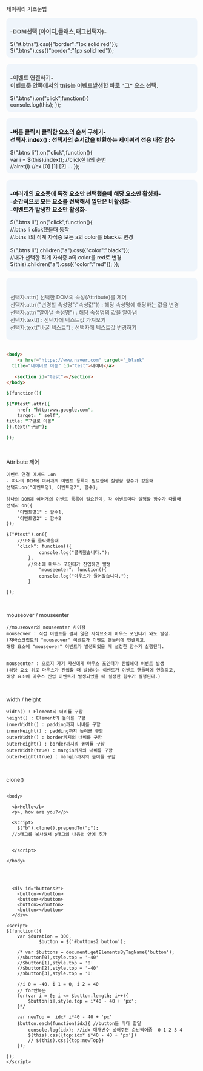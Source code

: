 제이쿼리 기초문법


<div style="font-size:14px;background:#EFF5FB;padding:10px;border-radius:10px">
<p style="font-size:15px;font-weight:bold;color:#585858">
-DOM선택 (아이디,클래스,태그선택자)-</p>
$("#.btns").css({"border":"1px solid red"});
<br>
$(".btns").css({"border":"1px solid red"});

</div>


<br>


<div style="font-size:14px;background:#EFF5FB;padding:10px;border-radius:10px">
<p style="font-size:15px;font-weight:bold;color:#585858">
-이벤트 연결하기-
<br>이벤트문 안쪽에서의 this는 이벤트발생한 바로 "그" 요소 선택.
</p>
$(".btns").on("click",function(){
	<br>
  console.log(this);
});
</div>


<br>


<div style="font-size:14px;background:#EFF5FB;padding:10px;border-radius:10px">
<p style="font-size:15px;font-weight:bold;">
-버튼 클릭시 클릭한 요소의 순서 구하기-
<br>선택자.index() : 선택자의 순서값을 반환하는 제이쿼리 전용 내장 함수
</p>
$(".btns li").on("click",function(){
<br>	var i = $(this).index(); //click한 li의 순번
<br>	//alret(i) //ex.[0] [1] [2] ...
});
</div>


<br>


<div style="font-size:14px;background:#EFF5FB;padding:10px;border-radius:10px">
<p style="font-size:15px;font-weight:bold;">
-여러개의 요소중에 특정 요소만 선택했을때 해당 요소만 활성화-
<br>-순간적으로 모든 요소를 선택해서 일단은 비활성화-
<br>-이벤트가 발생한 요소만 활성화-

</p>
$(".btns li").on("click",function(){
  <br>//.btns li click했을때 동작
	<br>//.btns li의 직계 자식중 모든 a의 color를 black로 변경
  <br>
	<br>$(".btns li").children("a").css({"color":"black"});
	<br>//내가 선택한 직계 자식중 a의 color를 red로 변경
	<br>$(this).children("a").css({"color":"red"});
});
</div>


<br>


<div style="font-size:14px;background:#EFF5FB;padding:10px;border-radius:10px">
<p style="font-size:14px;color:#585858">
<br>선택자.attr() 선택한 DOM의 속성(Attribute)를 제어
<br>선택자.attr({"변경할 속성명":"속성값"}) : 해당 속성명에 해당하는 값을 변경
<br>선택자.attr("알아낼 속성명") : 해당 속성명의 값을 알아냄
<br>선택자.text() : 선택자에 텍스트값 가져오기
<br>선택자.text("바꿀 텍스트") : 선택자에 텍스트값 변경하기
</p>
</div>
<br>


```html
<body>
	<a href="https://www.naver.com" target="_blank" 
  title="네이버로 이동" id="test">네이버</a>

   <section id="test"></section>
</body>
```




```J
$(function(){

$("#test".attr({
	href: "http:www.google.com",
	target: "_self",
title: "구글로 이동"
}).text("구글");

});
```


<br>


Attribute 제어


```jQery
이벤트 연결 메서드 .on
- 하나의 DOM에 여러개의 이벤트 등록이 필요한데 실행할 함수가 같을때 
선택자.on("이벤트명1, 이벤트명2", 함수);

하나의 DOM에 여러개의 이벤트 등록이 필요한데, 각 이벤트마다 실행할 함수가 다를때 
선택자 on({
	"이벤트명1" : 함수1,
	"이벤트명2" : 함수2
});

$("#test").on({
	//요소를 클릭했을때
	"click": function(){
			console.log("클릭했습니다.");
		},
		//요소에 마우스 포인터가 진입하면 발생
			"mouseenter": function(){
			console.log("마우스가 들어갔습니다.");
		}
	
});
```


<br>


mouseover / mouseenter
```jquery
//mouseover와 mouseenter 차이점
mouseover : 직접 이벤트를 걸지 않은 자식요소에 마우스 포인터가 와도 발생.
(자바스크립트의 "mouseover" 이벤트가 이벤트 핸들러에 연결되고, 
해당 요소에 "mouseover" 이벤트가 발생되었을 때 설정한 함수가 실행된다.


mouseenter : 오로지 자기 자신에게 마우스 포인터가 진입해야 이벤트 발생
(해당 요소 위로 마우스가 진입할 때 발생하는 이벤트가 이벤트 핸들러에 연결되고, 
해당 요소에 마우스 진입 이벤트가 발생되었을 때 설정한 함수가 실행된다.)

```


<br>


width / height 


```jquery
width() : Element의 너비를 구함
height() : Element의 높이를 구함
innerWidth() : padding까지 너비를 구함
innerHeight() : padding까지 높이를 구함
outerWidth() : border까지의 너비를 구함
outerHeight() : border까지의 높이를 구함
outerWidth(true) : margin까지의 너비를 구함
outerHeight(true) : margin까지의 높이를 구함
```



<br>


clone()


```jquery

<body>

  <b>Hello</b>
  <p>, how are you?</p>

  <script>
    $("b").clone().prependTo("p");
  //b태그를 복사해서 p태그의 내용의 앞에 추가


  </script>

</body>
```


<br>


```jquery

  <div id="buttons2">
    <button></button>
    <button></button>
    <button></button>
    <button></button>
  </div>

<script>
$(function(){
	var $duration = 300,
			$button = $('#buttons2 button');

	/* var $buttons = document.getElementsByTagName('button');
	//$button[0],style.top = '-40'
	//$button[1],style.top = '0'
	//$button[2],style.top = '-40'
	//$button[3],style.top = '0'

	//i 0 = -40, i 1 = 0, i 2 = 40
	// for반복문
	for(var i = 0; i <= $button.length; i++){
		$button[i],style.top = i*40 - 40 + 'px';
	}*/

	var newTop =  idx* i*40 - 40 + 'px'
	$button.each(function(idx){ //button들 마다 할일
		console.log(idx); //idx 매개변수 넣어주면 순번찍어줌  0 1 2 3 4
		$(this).css({top:idx* i*40 - 40 + 'px'}) 
		// $(this).css({top:newTop}) 
	});

});
</script>

```
